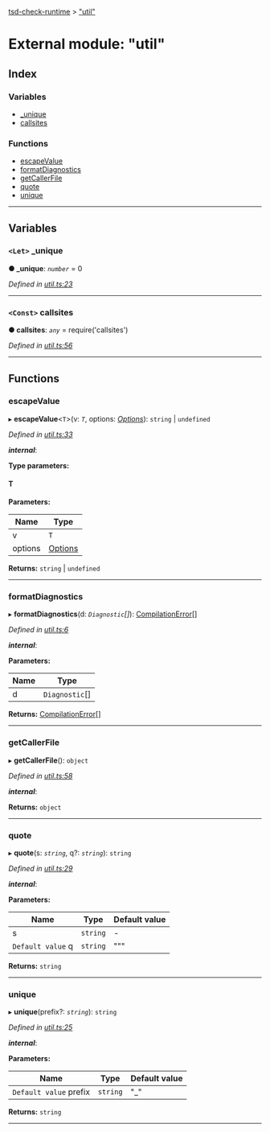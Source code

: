 [tsd-check-runtime](../README.md) > ["util"](../modules/_util_.md)

# External module: "util"

## Index

### Variables

* [_unique](_util_.md#_unique)
* [callsites](_util_.md#callsites)

### Functions

* [escapeValue](_util_.md#escapevalue)
* [formatDiagnostics](_util_.md#formatdiagnostics)
* [getCallerFile](_util_.md#getcallerfile)
* [quote](_util_.md#quote)
* [unique](_util_.md#unique)

---

## Variables

<a id="_unique"></a>

### `<Let>` _unique

**● _unique**: *`number`* = 0

*Defined in [util.ts:23](https://github.com/cancerberoSgx/tsd-check-runtime/blob/5c7e3e9/src/util.ts#L23)*

___
<a id="callsites"></a>

### `<Const>` callsites

**● callsites**: *`any`* =  require('callsites')

*Defined in [util.ts:56](https://github.com/cancerberoSgx/tsd-check-runtime/blob/5c7e3e9/src/util.ts#L56)*

___

## Functions

<a id="escapevalue"></a>

###  escapeValue

▸ **escapeValue**<`T`>(v: *`T`*, options: *[Options](../interfaces/_types_.options.md)*): `string` \| `undefined`

*Defined in [util.ts:33](https://github.com/cancerberoSgx/tsd-check-runtime/blob/5c7e3e9/src/util.ts#L33)*

*__internal__*: 

**Type parameters:**

#### T 
**Parameters:**

| Name | Type |
| ------ | ------ |
| v | `T` |
| options | [Options](../interfaces/_types_.options.md) |

**Returns:** `string` \| `undefined`

___
<a id="formatdiagnostics"></a>

###  formatDiagnostics

▸ **formatDiagnostics**(d: *`Diagnostic`[]*): [CompilationError](../interfaces/_types_.compilationerror.md)[]

*Defined in [util.ts:6](https://github.com/cancerberoSgx/tsd-check-runtime/blob/5c7e3e9/src/util.ts#L6)*

*__internal__*: 

**Parameters:**

| Name | Type |
| ------ | ------ |
| d | `Diagnostic`[] |

**Returns:** [CompilationError](../interfaces/_types_.compilationerror.md)[]

___
<a id="getcallerfile"></a>

###  getCallerFile

▸ **getCallerFile**(): `object`

*Defined in [util.ts:58](https://github.com/cancerberoSgx/tsd-check-runtime/blob/5c7e3e9/src/util.ts#L58)*

*__internal__*: 

**Returns:** `object`

___
<a id="quote"></a>

###  quote

▸ **quote**(s: *`string`*, q?: *`string`*): `string`

*Defined in [util.ts:29](https://github.com/cancerberoSgx/tsd-check-runtime/blob/5c7e3e9/src/util.ts#L29)*

*__internal__*: 

**Parameters:**

| Name | Type | Default value |
| ------ | ------ | ------ |
| s | `string` | - |
| `Default value` q | `string` | &quot;&quot;&quot; |

**Returns:** `string`

___
<a id="unique"></a>

###  unique

▸ **unique**(prefix?: *`string`*): `string`

*Defined in [util.ts:25](https://github.com/cancerberoSgx/tsd-check-runtime/blob/5c7e3e9/src/util.ts#L25)*

*__internal__*: 

**Parameters:**

| Name | Type | Default value |
| ------ | ------ | ------ |
| `Default value` prefix | `string` | &quot;_&quot; |

**Returns:** `string`

___

